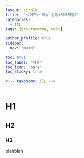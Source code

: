 ```yaml
---
layout: single
title:  "사이드바 메뉴 설정(재재재업)"
categories:
  - TIL
tags: [programming, test]

author_profile: true
sidebar:
  nav: "main"
  
toc: true
toc_label: "목록"
toc_icon: "bars"
toc_sticky: true

<!-- taxonomy: TIL -->
---
```


# H1
## H2
### H3
blahblah
